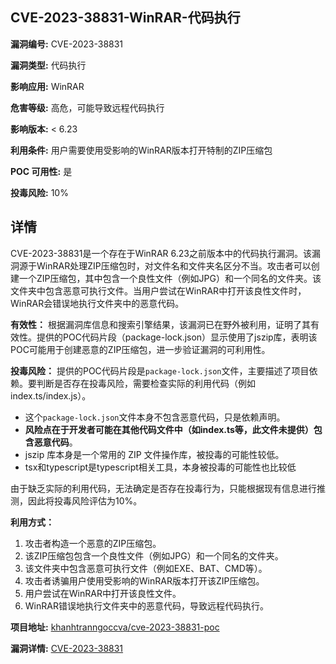 ## CVE-2023-38831-WinRAR-代码执行

**漏洞编号:** CVE-2023-38831

**漏洞类型:** 代码执行

**影响应用:** WinRAR

**危害等级:** 高危，可能导致远程代码执行

**影响版本:** < 6.23

**利用条件:** 用户需要使用受影响的WinRAR版本打开特制的ZIP压缩包

**POC 可用性:** 是

**投毒风险:** 10%

## 详情

CVE-2023-38831是一个存在于WinRAR 6.23之前版本中的代码执行漏洞。该漏洞源于WinRAR处理ZIP压缩包时，对文件名和文件夹名区分不当。攻击者可以创建一个ZIP压缩包，其中包含一个良性文件（例如JPG）和一个同名的文件夹。该文件夹中包含恶意可执行文件。当用户尝试在WinRAR中打开该良性文件时，WinRAR会错误地执行文件夹中的恶意代码。

**有效性：**
根据漏洞库信息和搜索引擎结果，该漏洞已在野外被利用，证明了其有效性。提供的POC代码片段（package-lock.json）显示使用了jszip库，表明该POC可能用于创建恶意的ZIP压缩包，进一步验证漏洞的可利用性。

**投毒风险：**
提供的POC代码片段是`package-lock.json`文件，主要描述了项目依赖。要判断是否存在投毒风险，需要检查实际的利用代码（例如 index.ts/index.js）。
*   这个`package-lock.json`文件本身不包含恶意代码，只是依赖声明。
*   **风险点在于开发者可能在其他代码文件中（如index.ts等，此文件未提供）包含恶意代码**。
*   jszip 库本身是一个常用的 ZIP 文件操作库，被投毒的可能性较低。
*   tsx和typescript是typescript相关工具，本身被投毒的可能性也比较低

由于缺乏实际的利用代码，无法确定是否存在投毒行为，只能根据现有信息进行推测，因此将投毒风险评估为10%。

**利用方式：**
1.  攻击者构造一个恶意的ZIP压缩包。
2.  该ZIP压缩包包含一个良性文件（例如JPG）和一个同名的文件夹。
3.  该文件夹中包含恶意可执行文件（例如EXE、BAT、CMD等）。
4.  攻击者诱骗用户使用受影响的WinRAR版本打开该ZIP压缩包。
5.  用户尝试在WinRAR中打开该良性文件。
6.  WinRAR错误地执行文件夹中的恶意代码，导致远程代码执行。

**项目地址:** [khanhtranngoccva/cve-2023-38831-poc](https://github.com/khanhtranngoccva/cve-2023-38831-poc)

**漏洞详情:** [CVE-2023-38831](https://nvd.nist.gov/vuln/detail/CVE-2023-38831)
